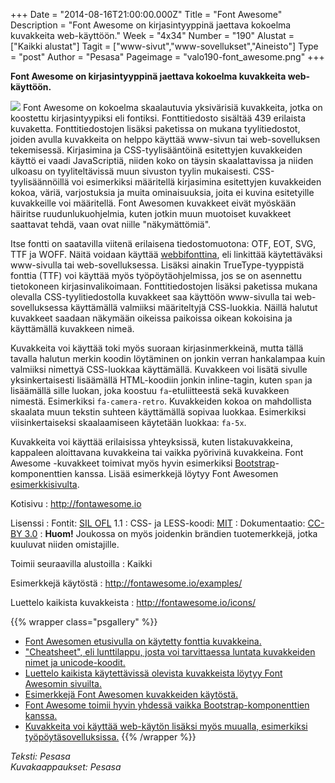 +++
Date = "2014-08-16T21:00:00.000Z"
Title = "Font Awesome"
Description = "Font Awesome on kirjasintyyppinä jaettava kokoelma kuvakkeita web-käyttöön."
Week = "4x34"
Number = "190"
Alustat = ["Kaikki alustat"]
Tagit = ["www-sivut","www-sovellukset","Aineisto"]
Type = "post"
Author = "Pesasa"
Pageimage = "valo190-font_awesome.png"
+++


**Font Awesome on kirjasintyyppinä jaettava kokoelma kuvakkeita
web-käyttöön.**

![ ](/images/valo190-font_awesome.png "fig:valo190-font_awesome.png") Font Awesome on kokoelma skaalautuvia
yksivärisiä kuvakkeita, jotka on koostettu kirjasintyypiksi eli
fontiksi. Fonttitiedosto sisältää 439 erilaista kuvaketta.
Fonttitiedostojen lisäksi paketissa on mukana tyylitiedostot, joiden
avulla kuvakkeita on helppo käyttää www-sivun tai web-sovelluksen
tekemisessä. Kirjasimina ja CSS-tyylisääntöinä esitettyjen kuvakkeiden
käyttö ei vaadi JavaScriptiä, niiden koko on täysin skaalattavissa ja
niiden ulkoasu on tyyliteltävissä muun sivuston tyylin mukaisesti.
CSS-tyylisäännöillä voi esimerkiksi määritellä kirjasimina esitettyjen
kuvakkeiden kokoa, väriä, varjostuksia ja muita ominaisuuksia, joita ei
kuvina esitetyille kuvakkeille voi määritellä. Font Awesomen kuvakkeet
eivät myöskään häiritse ruudunlukuohjelmia, kuten jotkin muun muotoiset
kuvakkeet saattavat tehdä, vaan ovat niille "näkymättömiä".

Itse fontti on saatavilla viitenä erilaisena tiedostomuotona: OTF, EOT,
SVG, TTF ja WOFF. Näitä voidaan käyttää
[webbifonttina](http://en.wikipedia.org/wiki/Web_typography), eli
linkittää käytettäväksi www-sivulla tai web-sovelluksessa. Lisäksi
ainakin TrueType-tyyppistä fonttia (TTF) voi käyttää myös
työpöytäohjelmissa, jos se on asennettu tietokoneen kirjasinvalikoimaan.
Fonttitiedostojen lisäksi paketissa mukana olevalla CSS-tyylitiedostolla
kuvakkeet saa käyttöön www-sivulla tai web-sovelluksessa käyttämällä
valmiiksi määriteltyjä CSS-luokkia. Näillä halutut kuvakkeet saadaan
näkymään oikeissa paikoissa oikean kokoisina ja käyttämällä kuvakkeen
nimeä.

Kuvakkeita voi käyttää toki myös suoraan kirjasinmerkkeinä, mutta tällä
tavalla halutun merkin koodin löytäminen on jonkin verran hankalampaa
kuin valmiiksi nimettyä CSS-luokkaa käyttämällä. Kuvakkeen voi lisätä
sivulle yksinkertaisesti lisäämällä HTML-koodiin jonkin inline-tagin,
kuten `span` ja lisäämällä sille luokan, joka koostuu `fa`-etuliitteestä
sekä kuvakkeen nimestä. Esimerkiksi `fa-camera-retro`. Kuvakkeiden kokoa
on mahdollista skaalata muun tekstin suhteen käyttämällä sopivaa
luokkaa. Esimerkiksi viisinkertaiseksi skaalaamiseen käytetään luokkaa:
`fa-5x`.

Kuvakkeita voi käyttää erilaisissa yhteyksissä, kuten listakuvakkeina,
kappaleen aloittavana kuvakkeina tai vaikka pyörivinä kuvakkeina. Font
Awesome -kuvakkeet toimivat myös hyvin esimerkiksi
[Bootstrap](http://getbootstrap.com/getting-started/)-komponenttien
kanssa. Lisää esimerkkejä löytyy Font Awesomen
[esimerkkisivulta](http://fontawesome.io/examples/).

Kotisivu
:   <http://fontawesome.io>

Lisenssi
:   Fontit: [SIL OFL](http://scripts.sil.org/OFL) 1.1
:   CSS- ja LESS-koodi:
    [MIT](http://opensource.org/licenses/mit-license.html)
:   Dokumentaatio: [CC-BY
    3.0](http://creativecommons.org/licenses/by/3.0/)
:   **Huom!** Joukossa on myös joidenkin brändien tuotemerkkejä, jotka
    kuuluvat niiden omistajille.

Toimii seuraavilla alustoilla
:   Kaikki

Esimerkkejä käytöstä
:   <http://fontawesome.io/examples/>

Luettelo kaikista kuvakkeista
:   <http://fontawesome.io/icons/>

{{% wrapper class="psgallery" %}}
-   [Font Awesomen etusivulla on käytetty fonttia
    kuvakkeina.](/images/font_awesome-1.jpg)
-   ["Cheatsheet", eli lunttilappu, josta voi tarvittaessa luntata
    kuvakkeiden nimet ja unicode-koodit.](/images/font_awesome-2.jpg)
-   [Luettelo kaikista käytettävissä olevista kuvakkeista löytyy Font
    Awesomin sivuilta.](/images/font_awesome-3.jpg)
-   [Esimerkkejä Font Awesomen kuvakkeiden
    käytöstä.](/images/font_awesome-4.jpg)
-   [Font Awesome toimii hyvin yhdessä vaikka Bootstrap-komponenttien
    kanssa.](/images/font_awesome-5.jpg)
-   [Kuvakkeita voi käyttää web-käytön lisäksi myös muualla, esimerkiksi
    työpöytäsovelluksissa.](/images/font_awesome-6.jpg)
{{% /wrapper %}}

*Teksti: Pesasa* <br />
*Kuvakaappaukset: Pesasa*


